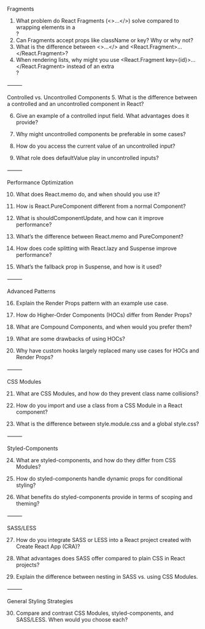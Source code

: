 Fragments

1. What problem do React Fragments (<>...</>) solve compared to wrapping elements in a <div>?
2. Can Fragments accept props like className or key? Why or why not?
3. What is the difference between <>...</> and <React.Fragment>...</React.Fragment>?
4. When rendering lists, why might you use <React.Fragment key={id}>...</React.Fragment> instead of an extra <div>?

⸻

Controlled vs. Uncontrolled Components 5. What is the difference between a controlled and an uncontrolled component in React?

6. Give an example of a controlled input field. What advantages does it provide?

7. Why might uncontrolled components be preferable in some cases?

8. How do you access the current value of an uncontrolled input?

9. What role does defaultValue play in uncontrolled inputs?

⸻

Performance Optimization

10. What does React.memo do, and when should you use it?

11. How is React.PureComponent different from a normal Component?

12. What is shouldComponentUpdate, and how can it improve performance?

13. What’s the difference between React.memo and PureComponent?

14. How does code splitting with React.lazy and Suspense improve performance?

15. What’s the fallback prop in Suspense, and how is it used?

⸻

Advanced Patterns

16. Explain the Render Props pattern with an example use case.

17. How do Higher-Order Components (HOCs) differ from Render Props?

18. What are Compound Components, and when would you prefer them?

19. What are some drawbacks of using HOCs?

20. Why have custom hooks largely replaced many use cases for HOCs and Render Props?

⸻

CSS Modules

21. What are CSS Modules, and how do they prevent class name collisions?

22. How do you import and use a class from a CSS Module in a React component?

23. What is the difference between style.module.css and a global style.css?

⸻

Styled-Components

24. What are styled-components, and how do they differ from CSS Modules?

25. How do styled-components handle dynamic props for conditional styling?

26. What benefits do styled-components provide in terms of scoping and theming?

⸻

SASS/LESS

27. How do you integrate SASS or LESS into a React project created with Create React App (CRA)?

28. What advantages does SASS offer compared to plain CSS in React projects?

29. Explain the difference between nesting in SASS vs. using CSS Modules.

⸻

General Styling Strategies

30. Compare and contrast CSS Modules, styled-components, and SASS/LESS. When would you choose each?
